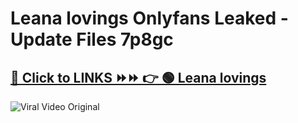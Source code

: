 
 # Leana lovings Onlyfans Leaked - Update Files 7p8gc

## <h2><a href="https://clipsfans.com/Leana_lovings&ref=git">🔗 Click to LINKS ⏩⏩ 👉 🟢 Leana lovings </a></h2>

<a href="https://clipsfans.com/Leana_lovings&ref=git" rel="nofollow" data-target="animated-image.originalLink"><img src="https://i.ibb.co.com/xMMVF88/686577567.gif" alt="Viral Video Original" style="max-width: 100%; display: inline-block;" data-target="animated-image.originalImage"></a>

